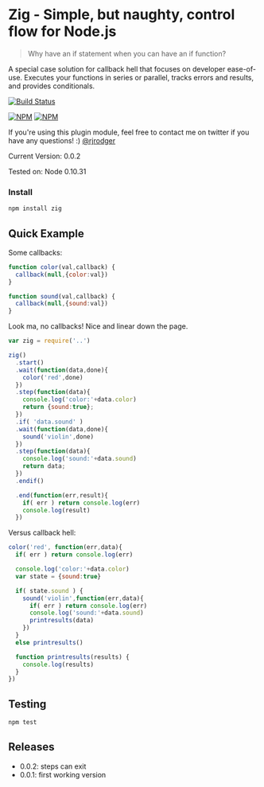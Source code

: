 Zig - Simple, but naughty, control flow for Node.js
======================================================

> Why have an if statement when you can have an if function?

A special case solution for callback hell that focuses on developer
ease-of-use. Executes your functions in series or parallel, tracks errors and
results, and provides conditionals.


[![Build Status](https://travis-ci.org/rjrodger/zig.png?branch=master)](https://travis-ci.org/rjrodger/zig)

[![NPM](https://nodei.co/npm/zig.png)](https://nodei.co/npm/zig/)
[![NPM](https://nodei.co/npm-dl/zig.png)](https://nodei.co/npm-dl/zig/)

If you're using this plugin module, feel free to contact me on twitter if you
have any questions! :) [@rjrodger](http://twitter.com/rjrodger)

Current Version: 0.0.2

Tested on: Node 0.10.31


### Install

```sh
npm install zig
```


## Quick Example

Some callbacks:

```js
function color(val,callback) {
  callback(null,{color:val})
}

function sound(val,callback) {
  callback(null,{sound:val})
}
```


Look ma, no callbacks! Nice and
linear down the page.

```js
var zig = require('..')

zig()
  .start()
  .wait(function(data,done){
    color('red',done)
  })
  .step(function(data){
    console.log('color:'+data.color)
    return {sound:true};
  })
  .if( 'data.sound' )
  .wait(function(data,done){
    sound('violin',done)
  })
  .step(function(data){
    console.log('sound:'+data.sound)
    return data;
  })
  .endif()

  .end(function(err,result){
    if( err ) return console.log(err)
    console.log(result)
  })
```


Versus callback hell:

```js
color('red', function(err,data){
  if( err ) return console.log(err)

  console.log('color:'+data.color)
  var state = {sound:true}

  if( state.sound ) {
    sound('violin',function(err,data){
      if( err ) return console.log(err)
      console.log('sound:'+data.sound)
      printresults(data)
    })
  }
  else printresults()

  function printresults(results) {
    console.log(results)
  }
})
```


## Testing

```sh
npm test
```


## Releases

   * 0.0.2: steps can exit
   * 0.0.1: first working version




